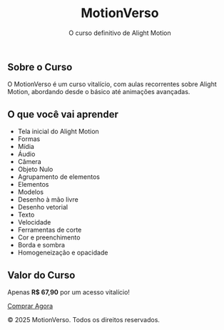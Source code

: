 <!DOCTYPE html><html lang="pt-BR">
<head>
    <meta charset="UTF-8">
    <meta name="viewport" content="width=device-width, initial-scale=1.0">
    <title>MotionVerso - Curso de Edição</title>
    <link rel="stylesheet" href="styles.css">
</head>
<body>
    <header>
        <h1>MotionVerso</h1>
        <p>O curso definitivo de Alight Motion</p>
    </header><section id="sobre">
    <h2>Sobre o Curso</h2>
    <p>O MotionVerso é um curso vitalício, com aulas recorrentes sobre Alight Motion, abordando desde o básico até animações avançadas.</p>
</section>

<section id="conteudo">
    <h2>O que você vai aprender</h2>
    <ul>
        <li>Tela inicial do Alight Motion</li>
        <li>Formas</li>
        <li>Mídia</li>
        <li>Áudio</li>
        <li>Câmera</li>
        <li>Objeto Nulo</li>
        <li>Agrupamento de elementos</li>
        <li>Elementos</li>
        <li>Modelos</li>
        <li>Desenho à mão livre</li>
        <li>Desenho vetorial</li>
        <li>Texto</li>
        <li>Velocidade</li>
        <li>Ferramentas de corte</li>
        <li>Cor e preenchimento</li>
        <li>Borda e sombra</li>
        <li>Homogeneização e opacidade</li>
    </ul>
</section>

<section id="preco">
    <h2>Valor do Curso</h2>
    <p>Apenas <strong>R$ 67,90</strong> por um acesso vitalício!</p>
    <a href="https://pay.kirvano.com/3e8be21c-bdcd-4386-b721-3505b83f05fb" class="botao">Comprar Agora</a>
</section>

<footer>
    <p>&copy; 2025 MotionVerso. Todos os direitos reservados.</p>
</footer>

</body>
</html>
